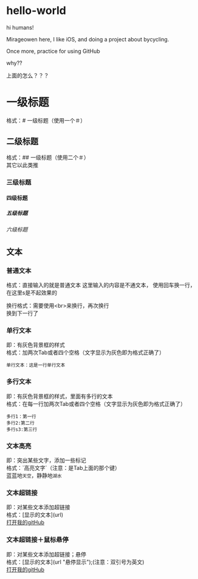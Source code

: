 # hello-world

hi humans!

Mirageowen here, I like iOS, and doing a project about bycycling.

Once more, practice for using GitHub

why??

上面的怎么？？？


# 一级标题
格式：# 一级标题（使用一个＃）

## 二级标题
格式：## 一级标题（使用二个＃）<br>
其它以此类推

### 三级标题


#### 四级标题


##### 五级标题


###### 六级标题


## 文本
### 普通文本
格式：直接输入的就是普通文本
这里输入的内容是不通文本，
使用回车换一行，在这里s是不起效果的

换行格式：需要使用\<br>来换行，再次换行<br>
换到下一行了

### 单行文本
即：有灰色背景框的样式<br>
格式：加两次Tab或者四个空格（文字显示为灰色即为格式正确了）<br>

    单行文本：这是一行单行文本

### 多行文本
即：有灰色背景框的样式，里面有多行的文本<br>
格式：在每一行加两次Tab或者四个空格（文字显示为灰色即为格式正确了）<br>

    多行1：第一行
    多行2:第二行
    多行s3:第三行

### 文本高亮
即：突出某些文字，添加一些标记<br>
格式：\`高亮文字\`（注意：是Tab上面的那个键）<br>
蓝蓝地`天空`，静静地`湖水`

### 文本超链接
即：对某些文本添加超链接<br>
格式：\[显示的文本\]\(url\)<br>
[打开我的gitHub](https://github.com/mirageowen/)

### 文本超链接＋鼠标悬停
即：对某些文本添加超链接；悬停<br>
格式：\[显示的文本\]\(url "悬停显示"\);(注意：双引号为英文)<br>
[打开我的gitHub](https://github.com/mirageowen/ "悬停显示")





